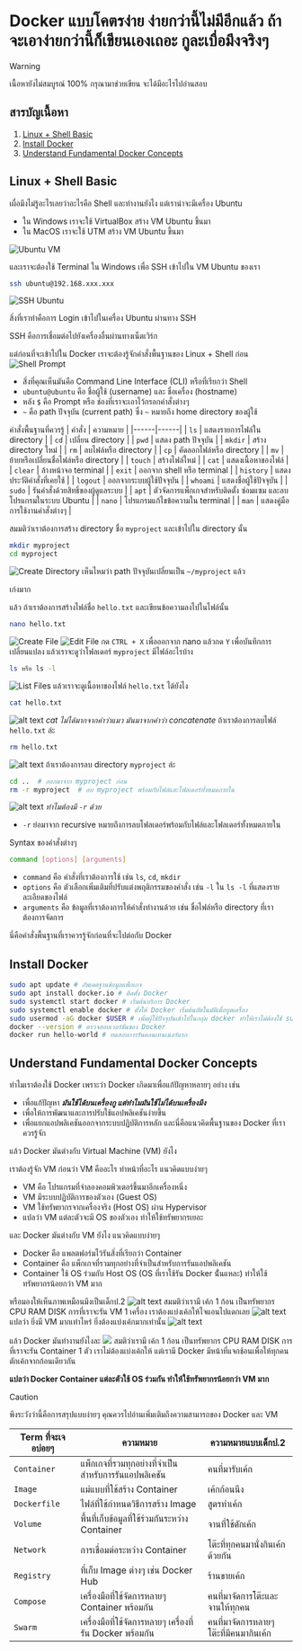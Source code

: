# Docker แบบโคตรง่าย ง่ายกว่านี้ไม่มีอีกแล้ว ถ้าจะเอาง่ายกว่านี้ก็เขียนเองเถอะ กูละเบื่อมึงจริงๆ

> [!WARNING]
> เนื้อหายังไม่สมบูรณ์ 100% กรุณามาช่วยเขียน จะได้มีอะไรไปอ่านสอบ

## สารบัญเนื้อหา
1. [Linux + Shell Basic](#linux--shell-basic)
2. [Install Docker](#install-docker)
3. [Understand Fundamental Docker Concepts](#understand-fundamental-docker-concepts)

## Linux + Shell Basic
เผื่อมึงไม่รู้อะไรเลยว่าอะไรคือ Shell และทำงานยังไง แต่เราน่าจะมีเครื่อง Ubuntu
- ใน Windows เราจะใช้ VirtualBox สร้าง VM Ubuntu ขึ้นมา
- ใน MacOS เราจะใช้ UTM สร้าง VM Ubuntu ขึ้นมา

![Ubuntu VM](/assets/UbuntuVM.png)

และเราจะต้องใช้ Terminal ใน Windows เพื่อ SSH เข้าไปใน VM Ubuntu ของเรา

```bash
ssh ubuntu@192.168.xxx.xxx
```

![SSH Ubuntu](/assets/SSH.png)

สิ่งที่เราทำคือการ Login เข้าไปในเครื่อง Ubuntu ผ่านทาง SSH

SSH คือการเชื่อมต่อไปยังเครื่องอื่นผ่านทางเน็ตเวิร์ก

แต่ก่อนที่จะเข้าไปใน Docker เราจะต้องรู้จักคำสั่งพื้นฐานของ Linux + Shell ก่อน
![Shell Prompt](/assets/ShellPrompt.png)
- สิ่งที่คุณเห็นมันคือ Command Line Interface (CLI) หรือที่เรียกว่า Shell
- `ubuntu@ubuntu` คือ ชื่อผู้ใช้ (username) และ ชื่อเครื่อง (hostname)
- หลัง `$` คือ Prompt หรือ ช่องที่เราจะเอาไว้กรอกคำสั่งต่างๆ
- `~` คือ path ปัจจุบัน (current path) ซึ่ง `~` หมายถึง home directory ของผู้ใช้


คำสั่งพื้นฐานที่ควรรู้
| คำสั่ง | ความหมาย  |
|------|------|
| `ls` | แสดงรายการไฟล์ใน directory |
| `cd` | เปลี่ยน directory  |
| `pwd` | แสดง path ปัจจุบัน  |
| `mkdir` | สร้าง directory ใหม่  |
| `rm` | ลบไฟล์หรือ directory  |
| `cp` | คัดลอกไฟล์หรือ directory  |
| `mv` | ย้ายหรือเปลี่ยนชื่อไฟล์หรือ directory  |
| `touch` | สร้างไฟล์ใหม่  |
| `cat` | แสดงเนื้อหาของไฟล์  |
| `clear` | ล้างหน้าจอ terminal  |
| `exit` | ออกจาก shell หรือ terminal  |
| `history` | แสดงประวัติคำสั่งที่เคยใช้  |
| `logout` | ออกจากระบบผู้ใช้ปัจจุบัน  |
| `whoami` | แสดงชื่อผู้ใช้ปัจจุบัน  |
| `sudo` | รันคำสั่งด้วยสิทธิ์ของผู้ดูแลระบบ	|
| `apt` | ตัวจัดการแพ็กเกจสำหรับติดตั้ง ซ่อมแซม และลบโปรแกรมในระบบ Ubuntu  |
| `nano` | โปรแกรมแก้ไขข้อความใน terminal  |
| `man` | แสดงคู่มือการใช้งานคำสั่งต่างๆ	|

สมมติว่าเราต้องการสร้าง directory ชื่อ `myproject` และเข้าไปใน directory นั้น
```bash
mkdir myproject
cd myproject
```
![Create Directory](/assets/ex1mkdirAndCd.png)
เห็นไหมว่า path ปัจจุบันเปลี่ยนเป็น `~/myproject` แล้ว

เก่งมาก

แล้ว ถ้าเราต้องการสร้างไฟล์ชื่อ `hello.txt` และเขียนข้อความลงไปในไฟล์นั้น
```bash
nano hello.txt
```
![Create File](/assets/ex2nano.png)
![Edit File](/assets/ex3nano.png)
กด `CTRL + X` เพื่อออกจาก nano แล้วกด `Y` เพื่อบันทึกการเปลี่ยนแปลง
แล้วเราจะดูว่าโฟลเดอร์ `myproject` มีไฟล์อะไรบ้าง
```bash
ls หรือ ls -l
```
![List Files](/assets/ex4ls.png)
แล้วเราจะดูเนื้อหาของไฟล์ `hello.txt` ได้ยังไง
```bash
cat hello.txt
```
![alt text](</assets/ex5cat.png>)
*cat ไม่ได้มากจากคำว่าแมว มันมาจากคำว่า concatenate*
ถ้าเราต้องการลบไฟล์ `hello.txt` ล่ะ
```bash
rm hello.txt
```
![alt text](/assets/ex6rm.png)
ถ้าเราต้องการลบ directory `myproject` ล่ะ
```bash
cd ..  # ออกมาจาก myproject ก่อน
rm -r myproject  # ลบ myproject พร้อมกับไฟล์และโฟลเดอร์ทั้งหมดภายใน
```
![alt text](/assets/ex7rmdir.png)
*ทำไมต้องมี `-r` ด้วย*
- `-r` ย่อมาจาก recursive หมายถึงการลบโฟลเดอร์พร้อมกับไฟล์และโฟลเดอร์ทั้งหมดภายใน

Syntax ของคำสั่งต่างๆ
```bash
command [options] [arguments]
```
- `command` คือ คำสั่งที่เราต้องการใช้ เช่น `ls`, `cd`, `mkdir`
- `options` คือ ตัวเลือกเพิ่มเติมที่ปรับแต่งพฤติกรรมของคำสั่ง เช่น `-l` ใน `ls -l` ที่แสดงรายละเอียดของไฟล์
- `arguments` คือ ข้อมูลที่เราต้องการให้คำสั่งทำงานด้วย เช่น ชื่อไฟล์หรือ directory ที่เราต้องการจัดการ

นี่คือคำสั่งพื้นฐานที่เราควรรู้จักก่อนที่จะไปต่อกับ Docker

## Install Docker
```bash
sudo apt update # อัพเดตฐานข้อมูลแพ็กเกจ
sudo apt install docker.io # ติดตั้ง Docker
sudo systemctl start docker # เริ่มต้นบริการ Docker
sudo systemctl enable docker # ตั้งให้ Docker เริ่มต้นอัตโนมัติเมื่อบูตเครื่อง
sudo usermod -aG docker $USER # เพิ่มผู้ใช้ปัจจุบันเข้าไปในกลุ่ม docker ทำให้เราไม่ต้องใช้ sudo ทุกครั้งที่รันคำสั่ง docker ถ้าไม่ได้ให้เรา logout ออกจาก SSH แล้ว login ใหม่
docker --version # ตรวจสอบเวอร์ชันของ Docker
docker run hello-world # ทดสอบการรันคอนเทนเนอร์แรก
```

## Understand Fundamental Docker Concepts
ทำไมเราต้องใช้ Docker เพราะว่า Docker เกิดมาเพื่อแก้ปัญหาหลายๆ อย่าง เช่น
- เพื่อแก้ปัญหา ***มันใช้ได้บนเครื่องกู แต่ทำไมมันใช้ไม่ได้บนเครื่องมึง***
- เพื่อให้การพัฒนาและการปรับใช้แอปพลิเคชันง่ายขึ้น
- เพื่อแยกแอปพลิเคชันออกจากระบบปฏิบัติการหลัก
และนี่คือแนวคิดพื้นฐานของ Docker ที่เราควรรู้จัก

แล้ว Docker มันต่างกับ Virtual Machine (VM) ยังไง

เราต้องรู้จัก VM ก่อนว่า VM คืออะไร ทำหน้าที่อะไร
แนวคิดแบบง่ายๆ
- VM คือ โปรแกรมที่จำลองคอมพิวเตอร์ขึ้นมาอีกเครื่องหนึ่ง
- VM มีระบบปฏิบัติการของตัวเอง (Guest OS)
- VM ใช้ทรัพยากรจากเครื่องจริง (Host OS) ผ่าน Hypervisor
- แปลว่า VM แต่ละตัวจะมี OS ของตัวเอง ทำให้ใช้ทรัพยากรเยอะ

และ Docker มันต่างกับ VM ยังไง
แนวคิดแบบง่ายๆ
- Docker คือ แพลตฟอร์มไว้รันสิ่งที่เรียกว่า Container
- Container คือ แพ็กเกจที่รวมทุกอย่างที่จำเป็นสำหรับการรันแอปพลิเคชัน
- Container ใช้ OS ร่วมกับ Host OS (OS ที่เราใช้รัน Docker นั่้นแหละ) ทำให้ใช้ทรัพยากรน้อยกว่า VM มาก

หรือมองให้เห็นภาพเหมือนมึงเป็นเด็กป.2
![alt text](assets/vmVisualization.png)
สมมติว่าเรามี เค้ก 1 ก้อน เป็นทรัพยากร CPU RAM DISK
การที่เราจะรัน VM 1 เครื่อง เราต้องแบ่งเค้กให้ไจแอนไปแดกเลย
![alt text](assets/vmVisualization2.png)
แปลว่า ยิ่งมี VM มากเท่าไหร่ ยิ่งต้องแบ่งเค้กมากเท่านั้น
![alt text](assets/vmVisualization3.png)


แล้ว Docker มันทำงานยังไงละ
![](assets/dockerVisualization.png)
สมติว่าเรามี เค้ก 1 ก้อน เป็นทรัพยากร CPU RAM DISK
การที่เราจะรัน Container 1 ตัว เราไม่ต้องแบ่งเค้กให้
แต่เรามี Docker มีหน้าที่แจกช้อนเพื่อให้ทุกคนตักเค้กจากก้อนเดียวกัน

**แปลว่า Docker Container แต่ละตัวใช้ OS ร่วมกัน ทำให้ใช้ทรัพยากรน้อยกว่า VM มาก**

> [!CAUTION]
> พึงระวังว่านี้คือการสรุปแบบง่ายๆ
> คุณควรไปอ่านเพิ่มเติมถึงความสามารถของ Docker และ VM

| Term ที่จะเจอบ่อยๆ | ความหมาย  | ความหมายแบบเด็กป.2 |
|------|------|----|
| `Container` | แพ็กเกจที่รวมทุกอย่างที่จำเป็นสำหรับการรันแอปพลิเคชัน | คนที่มารับเค้ก |
| `Image` | แม่แบบที่ใช้สร้าง Container | เค้กก้อนนึง |
| `Dockerfile` | ไฟล์ที่ใช้กำหนดวิธีการสร้าง Image | สูตรทำเค้ก |
| `Volume` | พื้นที่เก็บข้อมูลที่ใช้ร่วมกันระหว่าง Container | จานที่ใช้ตักเค้ก |
| `Network` | การเชื่อมต่อระหว่าง Container | โต๊ะที่ทุกคนมานั่งกินเค้กด้วยกัน |
| `Registry` | ที่เก็บ Image ต่างๆ เช่น Docker Hub | ร้านขายเค้ก |
| `Compose` | เครื่องมือที่ใช้จัดการหลายๆ Container พร้อมกัน | คนที่มาจัดการโต๊ะและจานให้ทุกคน |
| `Swarm` | เครื่องมือที่ใช้จัดการหลายๆ เครื่องที่รัน Docker พร้อมกัน | คนที่มาจัดการหลายๆ โต๊ะที่มีคนมากินเค้ก |
